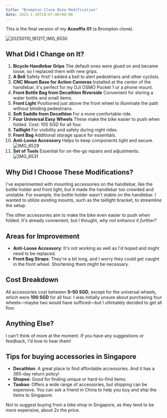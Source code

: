 ```yaml
---
title: "Brompton Clone Bike Modification"
date: 2025-1-10T18:07:06+08:00
---
```

This is the final version of my **Aceoffix 01** (a Brompton clone).

![20250110_181217_IMG_6530](/posts/images/20250110_181217_IMG_6530.jpg)

## What Did I Change on It?

1. **Bicycle Handlebar Grips**
   The default ones were glued on and became loose, so I replaced them with new grips.
2. **A Bell**
   Safety first! I added a bell to alert pedestrians and other cyclists.
3. **CNC Mount Base for Action Cameras**
   Installed at the center of the handlebar, it's perfect for my DJI OSMO Pocket 1 or a phone mount.
4. **Front Bottle Bag from Decathlon Riverside**
   Convenient for storing a water bottle and small items.
5. **Front Light**
   Positioned just above the front wheel to illuminate the path without blinding pedestrians.
6. **Soft Saddle from Decathlon**
   For a more comfortable ride.
7. **Four Universal Easy Wheels**
   These make the bike easier to push when folded. Cost: 100 SGD for all four.
8. **Taillight**
   For visibility and safety during night rides.
9. **Front Bag**
   Additional storage space for essentials.
10. **Anti-Loose Accessory**
    Helps to keep components tight and secure.
    ![IMG_6529](/posts/images/IMG_6529.jpg)
11. **Set of Tools**
    Essential for on-the-go repairs and adjustments.
    ![IMG_6531](/posts/images/IMG_6531.jpg)

## Why Did I Choose These Modifications?

I've experimented with mounting accessories on the handlebar, like the bottle holder and front light, but it made the handlebar too crowded and unstable. For example, the bottle holder wasn't stable on the handlebar. I wanted to utilize existing mounts, such as the taillight bracket, to streamline the setup.

The other accessories aim to make the bike even easier to push when folded. It's already convenient, but I thought, *why not enhance it further?*

## Areas for Improvement

- **Anti-Loose Accessory**: It's not working as well as I'd hoped and might need to be replaced.
- **Front Bag Straps**: They're a bit long, and I worry they could get caught in the front wheel. Shortening them might be necessary.

## Cost Breakdown

All accessories cost between **5–50 SGD**, except for the universal wheels, which were **100 SGD** for all four. I was initially unsure about purchasing four wheels—maybe two would have sufficed—but I ultimately decided to get all four.

## Anything Else?

I can't think of more at the moment. If you have any suggestions or feedback, I'd love to hear them!

## Tips for buying accessories in Singapore

- **Decathlon**: A great place to find affordable accessories. And it has a 365-day return policy!
- **Shopee**: Good for finding unique or hard-to-find items.
- **Taobao**: Offers a wide range of accessories, but shipping can be expensive. You can ask a friend in China to help you buy and ship the items to Singapore.

Not to suggest buying from a bike shop in Singapore, as they tend to be more expensive, about 2x the price.
